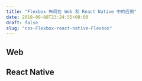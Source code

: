 ```yaml
---
title: "Flexbox 布局在 Web 和 React Native 中的应用"
date: 2018-08-08T23:24:55+08:00
draft: false
slug: "css-Flexbox-react-native-Flexbox"
---
```


## Web

## React Native

